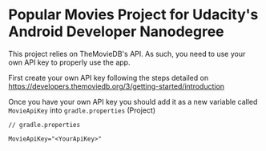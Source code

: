 # Popular Movies Project for Udacity's Android Developer Nanodegree

This project relies on TheMovieDB's API. As such, you need to use your own API key to properly use the app.

First create your own API key following the steps detailed on https://developers.themoviedb.org/3/getting-started/introduction

Once you have your own API key you should add it as a new variable  called `MovieApiKey` into `gradle.properties` (Project)

```
// gradle.properties

MovieApiKey="<YourApiKey>"
```